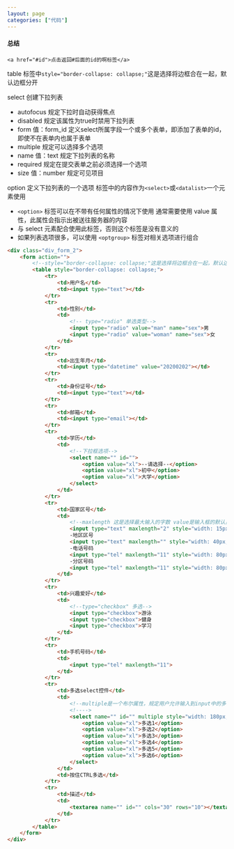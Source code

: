 ```yaml
---
layout: page
categories: ["代码"]
---
```


#### 总结

`<a href="#id">点击返回#后面的id的啊标签</a>`

table   标签中`style="border-collapse: collapse;"`这是选择将边框合在一起，默认边框分开

select  创建下拉列表
    
- autofocus 规定下拉时自动获得焦点
- disabled  规定该属性为true时禁用下拉列表
- form      值：form_id  定义select所属字段一个或多个表单，即添加了表单的id，即使不在表单内也属于表单
- multiple  规定可以选择多个选项
- name      值：text 规定下拉列表的名称
- required  规定在提交表单之前必须选择一个选项
- size      值：number 规定可见项目


option  定义下拉列表的一个选项 标签中的内容作为`<select>`或`<datalist>`一个元素使用

- `<option>` 标签可以在不带有任何属性的情况下使用 通常需要使用 value 属性，此属性会指示出被送往服务器的内容
- 与 select 元素配合使用此标签，否则这个标签是没有意义的
- 如果列表选项很多，可以使用 `<optgroup>` 标签对相关选项进行组合



```html
<div class="div_form_2">
    <form action="">
        <!--style="border-collapse: collapse;"这是选择将边框合在一起，默认边框分开-->
        <table style="border-collapse: collapse;">
            <tr>
                <td>用户名</td>
                <td><input type="text"></td>
            </tr>
            <tr>
                <td>性别</td>
                <td>
                    <!-- type="radio" 单选类型-->
                    <input type="radio" value="man" name="sex">男
                    <input type="radio" value="woman" name="sex">女
                </td>
            </tr>
            <tr>
                <td>出生年月</td>
                <td><input type="datetime" value="20200202"></td>
            </tr>
            <tr>
                <td>身份证号</td>
                <td><input type="text"></td>
            </tr>
            <tr>
                <td>邮箱</td>
                <td><input type="email"></td>
            </tr>
            <tr>
                <td>学历</td>
                <td>
                    <!--下拉框选项-->
                    <select name="" id="">
                        <option value="xl">--请选择--</option>
                        <option value="xl">初中</option>
                        <option value="xl">大学</option>
                    </select>
                </td>
            </tr>
            <tr>
                <td>国家区号</td>
                <td>
                    <!--maxlength 这是选择最大输入的字数 value是输入框的默认显示-->
                    <input type="text" maxlength="2" style="width: 15px;" value="86">
                    -地区区号
                    <input type="text" maxlength="" style="width: 40px;" value="">
                    -电话号码
                    <input type="tel" maxlength="11" style="width: 80px;" value="">
                    -分区号码
                    <input type="tel" maxlength="11" style="width: 80px;" value="">
                </td>
            </tr>
            <tr>
                <td>兴趣爱好</td>
                <td>
                    <!--type="checkbox" 多选-->
                    <input type="checkbox">游泳
                    <input type="checkbox">健身
                    <input type="checkbox">学习
                </td>
            </tr>
            <tr>
                <td>手机号码</td>
                <td>
                    <input type="tel" maxlength="11">
                </td>
            </tr>
            <tr>
                <td>多选select控件</td>
                <td>
                    <!--multiple是一个布尔属性，规定用户允许输入到input中的多个值 -->
                    <!---->
                    <select name="" id="" multiple style="width: 180px;">
                        <option value="xl">多选1</option>
                        <option value="xl">多选2</option>
                        <option value="xl">多选3</option>
                        <option value="xl">多选4</option>
                        <option value="xl">多选5</option>
                        <option value="xl">多选6</option>
                    </select>
                </td>
                <td>按住CTRL多选</td>
            </tr>
            <tr>
                <td>描述</td>
                <td>
                    <textarea name="" id="" cols="30" rows="10"></textarea>
                </td>
            </tr>
        </table>
    </form>
</div>

```

